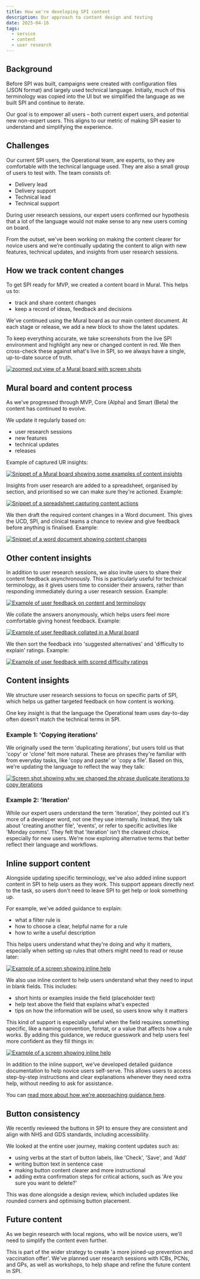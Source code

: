 ```yaml
---
title: How we're developing SPI content 
description: Our approach to content design and testing
date: 2025-04-16
tags:
  - service
  - content
  - user research
---
```


## Background 

Before SPI was built, campaigns were created with configuration files (JSON format) and largely used technical language. Initially, much of this terminology was copied into the UI but we simplified the language as we built SPI and continue to iterate. 

Our goal is to empower all users – both current expert users, and potential new non-expert users. This aligns to our metric of making SPI easier to understand and simplifying the experience.

## Challenges

Our current SPI users, the Operational team, are experts, so they are comfortable with the technical language used. They are also a small group of users to test with. The team consists of:

- Delivery lead
- Delivery support
- Technical lead
- Technical support

During user research sessions, our expert users confirmed our hypothesis that a lot of the language would not make sense to any new users coming on board.

From the outset, we've been working on making the content clearer for novice users and we’re continually updating the content to align with new features, technical updates, and insights from user research sessions. 

## How we track content changes

To get SPI ready for MVP, we created a content board in Mural. This helps us to:

- track and share content changes
- keep a record of ideas, feedback and decisions

We've continued using the Mural board as our main content document. At each stage or release, we add a new block to show the latest updates.

To keep everything accurate, we take screenshots from the live SPI environment and highlight any new or changed content in red. We then cross-check these against what's live in SPI, so we always have a single, up-to-date source of truth.

[![zoomed out view of a Mural board with screen shots](SPI-content-mural.png)](SPI-content-mural.png)

## Mural board and content process

As we've progressed through MVP, Core (Alpha) and Smart (Beta) the content has continued to evolve.

We update it regularly based on:

- user research sessions
- new features
- technical updates
- releases

Example of captured UR insights:

[![Snippet of a Mural board showing some examples of content insights](SPI-content-insights.png)](SPI-content-insights.png)

Insights from user research are added to a spreadsheet, organised by section, and prioritised so we can make sure they're actioned. Example:

[![Snippet of a spreadsheet capturing content actions](SPI-content-spreadsheet.png)](SPI-content-spreadsheet.png)

We then draft the required content changes in a Word document. This gives the UCD, SPI, and clinical teams a chance to review and give feedback before anything is finalised. Example:

[![Snippet of a word document showing content changes](SPI-content-word-document.png)](SPI-content-word-document.png)

## Other content insights

In addition to user research sessions, we also invite users to share their content feedback asynchronously. This is particularly useful for technical terminology, as it gives users time to consider their answers, rather than responding immediately during a user research session. Example:

[![Example of user feedback on content and terminology](SPI-content-asynchronous.png)](SPI-content-asynchronous.png)

We collate the answers anonymously, which helps users feel more comfortable giving honest feedback. Example: 

[![Example of user feedback collated in a Mural board](SPI-content-collate-results.png)](SPI-content-collate-results.png)

We then sort the feedback into 'suggested alternatives' and 'difficulty to explain' ratings. Example:

[![Example of user feedback with scored difficulty ratings](SPI-content-difficulty-rating.png)](SPI-content-difficulty-rating.png)

## Content insights

We structure user research sessions to focus on specific parts of SPI, which helps us gather targeted feedback on how content is working.

One key insight is that the language the Operational team uses day-to-day often doesn’t match the technical terms in SPI.

### Example 1: 'Copying iterations'

We originally used the term 'duplicating iterations', but users told us that 'copy' or 'clone' felt more natural. These are phrases they're familiar with from everyday tasks, like 'copy and paste' or 'copy a file'. Based on this, we're updating the language to reflect the way they talk:

[![Screen shot showing why we changed the phrase duplicate iterations to copy iterations](SPI-content-copying-iterations.png)](SPI-content-copying-iterations.png)

### Example 2: 'Iteration'

While our expert users understand the term 'iteration', they pointed out it's more of a developer word, not one they use internally. Instead, they talk about 'creating another file', 'events', or refer to specific activities like 'Monday comms'. They felt that 'iteration' isn't the clearest choice, especially for new users. We're now exploring alternative terms that better reflect their language and workflows.

## Inline support content 

Alongside updating specific terminology, we've also added inline support content in SPI to help users as they work. This support appears directly next to the task, so users don't need to leave SPI to get help or look something up.

For example, we've added guidance to explain:

- what a filter rule is
- how to choose a clear, helpful name for a rule
- how to write a useful description 

This helps users understand what they're doing and why it matters, especially when setting up rules that others might need to read or reuse later:

[![Example of a screen showing inline help](SPI-content-inline-example2.png)](SPI-content-inline-example2.png)

We also use inline content to help users understand what they need to input in blank fields. This includes:

- short hints or examples inside the field (placeholder text)
- help text above the field that explains what's expected
- tips on how the information will be used, so users know why it matters

This kind of support is especially useful when the field requires something specific, like a naming convention, format, or a value that affects how a rule works. By adding this guidance, we reduce guesswork and help users feel more confident as they fill things in:

[![Example of a screen showing inline help](SPI-content-inline-example.png)](SPI-content-inline-example.png)

In addition to the inline support, we've developed detailed guidance documentation to help novice users self-serve. This allows users to access step-by-step instructions and clear explanations whenever they need extra help, without needing to ask for assistance. 

You can [read more about how we're approaching guidance here](/select-people-for-invitation/user-guidance/). 

## Button consistency

We recently reviewed the buttons in SPI to ensure they are consistent and align with NHS and GDS standards, including accessibility. 

We looked at the entire user journey, making content updates such as:

- using verbs at the start of button labels, like 'Check', 'Save', and 'Add'
- writing button text in sentence case
- making button content clearer and more instructional
- adding extra confirmation steps for critical actions, such as 'Are you sure you want to delete?'

This was done alongside a design review, which included updates like rounded corners and optimising button placement. 

## Future content

As we begin research with local regions, who will be novice users, we'll need to simplify the content even further. 

This is part of the wider strategy to create 'a more joined-up prevention and vaccination offer'. We've planned user research sessions with ICBs, PCNs, and GPs, as well as workshops, to help shape and refine the future content in SPI. 